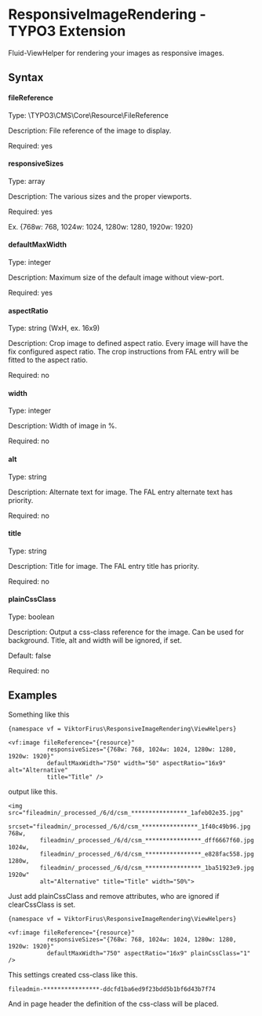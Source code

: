 # ResponsiveImageRendering - TYPO3 Extension

Fluid-ViewHelper for rendering your images as responsive images.

## Syntax

#### fileReference

Type: \TYPO3\CMS\Core\Resource\FileReference

Description: File reference of the image to display.

Required: yes

#### responsiveSizes

Type: array

Description: The various sizes and the proper viewports.

Required: yes

Ex. {768w: 768, 1024w: 1024, 1280w: 1280, 1920w: 1920}

#### defaultMaxWidth

Type: integer

Description: Maximum size of the default image without view-port.
 
Required: yes

#### aspectRatio

Type: string (WxH, ex. 16x9)

Description: Crop image to defined aspect ratio. Every image will have the fix configured aspect ratio. The crop instructions from FAL entry will be fitted to the aspect ratio.

Required: no

#### width

Type: integer

Description: Width of image in %.

Required: no

#### alt

Type: string

Description: Alternate text for image. The FAL entry alternate text has priority.

Required: no

#### title

Type: string

Description: Title for image. The FAL entry title has priority.

Required: no

#### plainCssClass

Type: boolean

Description: Output a css-class reference for the image. Can be used for background. Title, alt and width will be ignored, if set.

Default: false

Required: no

## Examples

Something like this

    {namespace vf = ViktorFirus\ResponsiveImageRendering\ViewHelpers}
    
    <vf:image fileReference="{resource}"
               responsiveSizes="{768w: 768, 1024w: 1024, 1280w: 1280, 1920w: 1920}"
               defaultMaxWidth="750" width="50" aspectRatio="16x9" alt="Alternative"
               title="Title" />

output like this.

    <img src="fileadmin/_processed_/6/d/csm_****************_1afeb02e35.jpg"
         srcset="fileadmin/_processed_/6/d/csm_****************_1f40c49b96.jpg 768w,
             fileadmin/_processed_/6/d/csm_****************_dff6667f60.jpg 1024w,
             fileadmin/_processed_/6/d/csm_****************_e828fac558.jpg 1280w,
             fileadmin/_processed_/6/d/csm_****************_1ba51923e9.jpg 1920w"
             alt="Alternative" title="Title" width="50%">

Just add plainCssClass and remove attributes, who are ignored if clearCssClass is set.

    {namespace vf = ViktorFirus\ResponsiveImageRendering\ViewHelpers}

    <vf:image fileReference="{resource}"
               responsiveSizes="{768w: 768, 1024w: 1024, 1280w: 1280, 1920w: 1920}"
               defaultMaxWidth="750" aspectRatio="16x9" plainCssClass="1" />

This settings created css-class like this.

    fileadmin-****************-ddcfd1ba6ed9f23bdd5b1bf6d43b7f74
    
And in page header the definition of the css-class will be placed.